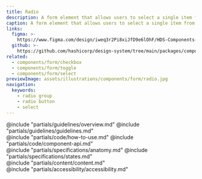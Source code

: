 ```yaml
---
title: Radio
description: A form element that allows users to select a single item from group of items.
caption: A form element that allows users to select a single item from group of items.
links:
  figma: >-
    https://www.figma.com/design/iweq3r2Pi8xiJfD9e6lOhF/HDS-Components-v2.0?node-id=67406-104016&t=w8xQlWxzH7bwXLe2-1
  github: >-
    https://github.com/hashicorp/design-system/tree/main/packages/components/src/components/hds/form/radio
related:
  - components/form/checkbox
  - components/form/toggle
  - components/form/select
previewImage: assets/illustrations/components/form/radio.jpg
navigation:
  keywords:
    - radio group
    - radio button
    - select
---
```


<section data-tab="Guidelines">
  @include "partials/guidelines/overview.md"
  @include "partials/guidelines/guidelines.md"
</section>

<section data-tab="Code">
  @include "partials/code/how-to-use.md"
  @include "partials/code/component-api.md"
</section>

<section data-tab="Specifications">
  @include "partials/specifications/anatomy.md"
  @include "partials/specifications/states.md"
</section>

<section data-tab="Content">
  @include "partials/content/content.md"
</section>

<section data-tab="Accessibility">
  @include "partials/accessibility/accessibility.md"
</section>

